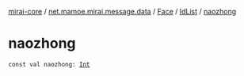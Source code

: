 [mirai-core](../../../index.md) / [net.mamoe.mirai.message.data](../../index.md) / [Face](../index.md) / [IdList](index.md) / [naozhong](./naozhong.md)

# naozhong

`const val naozhong: `[`Int`](https://kotlinlang.org/api/latest/jvm/stdlib/kotlin/-int/index.html)